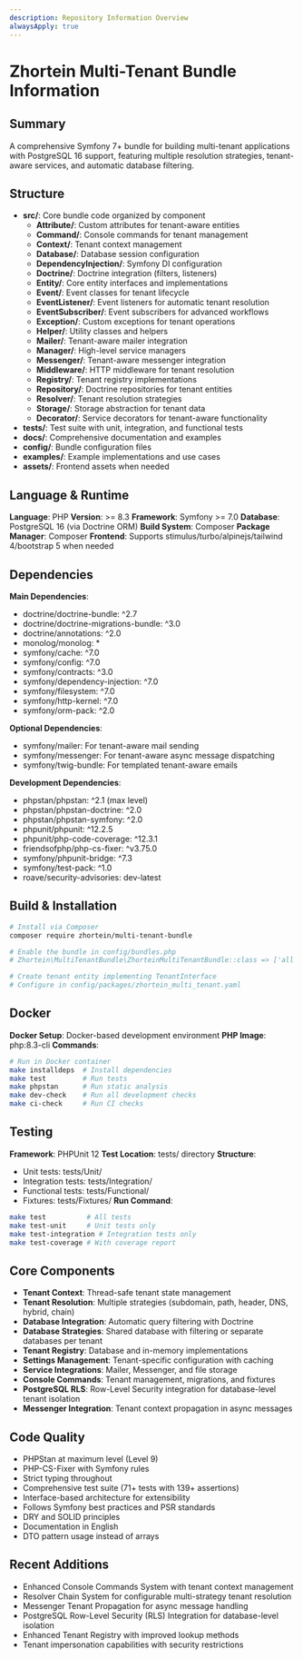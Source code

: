 ```yaml
---
description: Repository Information Overview
alwaysApply: true
---
```


# Zhortein Multi-Tenant Bundle Information

## Summary
A comprehensive Symfony 7+ bundle for building multi-tenant applications with PostgreSQL 16 support, featuring multiple resolution strategies, tenant-aware services, and automatic database filtering.

## Structure
- **src/**: Core bundle code organized by component
  - **Attribute/**: Custom attributes for tenant-aware entities
  - **Command/**: Console commands for tenant management
  - **Context/**: Tenant context management
  - **Database/**: Database session configuration
  - **DependencyInjection/**: Symfony DI configuration
  - **Doctrine/**: Doctrine integration (filters, listeners)
  - **Entity/**: Core entity interfaces and implementations
  - **Event/**: Event classes for tenant lifecycle
  - **EventListener/**: Event listeners for automatic tenant resolution
  - **EventSubscriber/**: Event subscribers for advanced workflows
  - **Exception/**: Custom exceptions for tenant operations
  - **Helper/**: Utility classes and helpers
  - **Mailer/**: Tenant-aware mailer integration
  - **Manager/**: High-level service managers
  - **Messenger/**: Tenant-aware messenger integration
  - **Middleware/**: HTTP middleware for tenant resolution
  - **Registry/**: Tenant registry implementations
  - **Repository/**: Doctrine repositories for tenant entities
  - **Resolver/**: Tenant resolution strategies
  - **Storage/**: Storage abstraction for tenant data
  - **Decorator/**: Service decorators for tenant-aware functionality
- **tests/**: Test suite with unit, integration, and functional tests
- **docs/**: Comprehensive documentation and examples
- **config/**: Bundle configuration files
- **examples/**: Example implementations and use cases
- **assets/**: Frontend assets when needed

## Language & Runtime
**Language**: PHP
**Version**: >= 8.3
**Framework**: Symfony >= 7.0
**Database**: PostgreSQL 16 (via Doctrine ORM)
**Build System**: Composer
**Package Manager**: Composer
**Frontend**: Supports stimulus/turbo/alpinejs/tailwind 4/bootstrap 5 when needed

## Dependencies
**Main Dependencies**:
- doctrine/doctrine-bundle: ^2.7
- doctrine/doctrine-migrations-bundle: ^3.0
- doctrine/annotations: ^2.0
- monolog/monolog: *
- symfony/cache: ^7.0
- symfony/config: ^7.0
- symfony/contracts: ^3.0
- symfony/dependency-injection: ^7.0
- symfony/filesystem: ^7.0
- symfony/http-kernel: ^7.0
- symfony/orm-pack: ^2.0

**Optional Dependencies**:
- symfony/mailer: For tenant-aware mail sending
- symfony/messenger: For tenant-aware async message dispatching
- symfony/twig-bundle: For templated tenant-aware emails

**Development Dependencies**:
- phpstan/phpstan: ^2.1 (max level)
- phpstan/phpstan-doctrine: ^2.0
- phpstan/phpstan-symfony: ^2.0
- phpunit/phpunit: ^12.2.5
- phpunit/php-code-coverage: ^12.3.1
- friendsofphp/php-cs-fixer: ^v3.75.0
- symfony/phpunit-bridge: ^7.3
- symfony/test-pack: ^1.0
- roave/security-advisories: dev-latest

## Build & Installation
```bash
# Install via Composer
composer require zhortein/multi-tenant-bundle

# Enable the bundle in config/bundles.php
# Zhortein\MultiTenantBundle\ZhorteinMultiTenantBundle::class => ['all' => true]

# Create tenant entity implementing TenantInterface
# Configure in config/packages/zhortein_multi_tenant.yaml
```

## Docker
**Docker Setup**: Docker-based development environment
**PHP Image**: php:8.3-cli
**Commands**:
```bash
# Run in Docker container
make installdeps  # Install dependencies
make test         # Run tests
make phpstan      # Run static analysis
make dev-check    # Run all development checks
make ci-check     # Run CI checks
```

## Testing
**Framework**: PHPUnit 12
**Test Location**: tests/ directory
**Structure**:
- Unit tests: tests/Unit/
- Integration tests: tests/Integration/
- Functional tests: tests/Functional/
- Fixtures: tests/Fixtures/
**Run Command**:
```bash
make test          # All tests
make test-unit     # Unit tests only
make test-integration # Integration tests only
make test-coverage # With coverage report
```

## Core Components
- **Tenant Context**: Thread-safe tenant state management
- **Tenant Resolution**: Multiple strategies (subdomain, path, header, DNS, hybrid, chain)
- **Database Integration**: Automatic query filtering with Doctrine
- **Database Strategies**: Shared database with filtering or separate databases per tenant
- **Tenant Registry**: Database and in-memory implementations
- **Settings Management**: Tenant-specific configuration with caching
- **Service Integrations**: Mailer, Messenger, and file storage
- **Console Commands**: Tenant management, migrations, and fixtures
- **PostgreSQL RLS**: Row-Level Security integration for database-level tenant isolation
- **Messenger Integration**: Tenant context propagation in async messages

## Code Quality
- PHPStan at maximum level (Level 9)
- PHP-CS-Fixer with Symfony rules
- Strict typing throughout
- Comprehensive test suite (71+ tests with 139+ assertions)
- Interface-based architecture for extensibility
- Follows Symfony best practices and PSR standards
- DRY and SOLID principles
- Documentation in English
- DTO pattern usage instead of arrays

## Recent Additions
- Enhanced Console Commands System with tenant context management
- Resolver Chain System for configurable multi-strategy tenant resolution
- Messenger Tenant Propagation for async message handling
- PostgreSQL Row-Level Security (RLS) Integration for database-level isolation
- Enhanced Tenant Registry with improved lookup methods
- Tenant impersonation capabilities with security restrictions